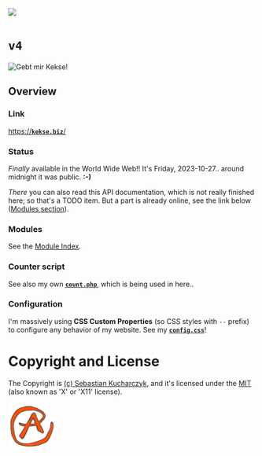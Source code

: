 <img src="https://kekse.biz/github.php?draw&override=github:v4&text=`v4`&draw" />

# **`v4`**
<!--<img src="https://mirror.kekse.biz/noto-emoji-animation/emoji.php?tag=face-in-clouds&type=webp" />-->
![Gebt mir Kekse!](https://kekse.biz/img/Gebt%20mir%20die%20Kekse%20-%20und%20niemand%20wird%20verletzt.medium.jpg)

## Overview

### Link
[https://**`kekse.biz`**/](https://kekse.biz/)

### Status
*Finally* available in the World Wide Web!! It's Friday, 2023-10-27.. around midnight it was public. **:-)**

_There_ you can also read this API documentation, which is not really finished here; so that's a TODO item.
But a part is already online, see the link below ([Modules section](#modules)).

### Modules
See the [Module Index](docs/modules/README.md).

### Counter script
See also my own [**`count.php`**](https://github.com/kekse1/count.php/), which is being used in here..

### Configuration
I'm massively using **CSS Custom Properties** (so CSS styles with `--` prefix) to configure
any behavior of my website. See my [**`config.css`**](files/config.css)!

# Copyright and License
The Copyright is [(c) Sebastian Kucharczyk](COPYRIGHT.txt),
and it's licensed under the [MIT](LICENSE.txt) (also known as 'X' or 'X11' license).

![kekse.biz](favicon.png)
